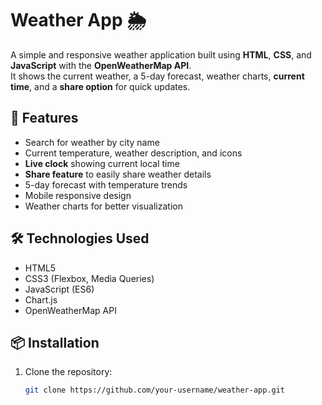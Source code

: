 # Weather App 🌦️

A simple and responsive weather application built using **HTML**, **CSS**, and **JavaScript** with the **OpenWeatherMap API**.  
It shows the current weather, a 5-day forecast, weather charts, **current time**, and a **share option** for quick updates.

## 🚀 Features
- Search for weather by city name
- Current temperature, weather description, and icons
- **Live clock** showing current local time
- **Share feature** to easily share weather details
- 5-day forecast with temperature trends
- Mobile responsive design
- Weather charts for better visualization

## 🛠️ Technologies Used
- HTML5
- CSS3 (Flexbox, Media Queries)
- JavaScript (ES6)
- Chart.js
- OpenWeatherMap API

## 📦 Installation
1. Clone the repository:
   ```bash
   git clone https://github.com/your-username/weather-app.git
